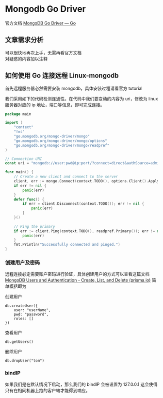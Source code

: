 # Mongodb Go Driver

官方文档 [MongoDB Go Driver — Go](https://www.mongodb.com/docs/drivers/go/current/)

## 文章需求分析

可以很快地再次上手，无需再看官方文档  
对疑惑的内容加以注释

## 如何使用 Go 连接远程 Linux-mongodb

首先远程服务器必然需要安装 mongodb，具体安装过程请看官方 tutorial

我们采用如下的代码检测连通性。在代码中我们要变动的内容为 uri，修改为 linux 服务器对应的 ip 地址，端口等信息，即可完成连接。

```Go
package main

import (
    "context"
    "fmt"
    "go.mongodb.org/mongo-driver/mongo"
    "go.mongodb.org/mongo-driver/mongo/options"
    "go.mongodb.org/mongo-driver/mongo/readpref"
)

// Connection URI
const uri = "mongodb://user:pwd@ip:port/?connect=direct&authSource=admin&authMechanism=SCRAM-SHA-1"

func main() {
    // Create a new client and connect to the server
    client, err := mongo.Connect(context.TODO(), options.Client().ApplyURI(uri))
    if err != nil {
        panic(err)
    }
    defer func() {
        if err = client.Disconnect(context.TODO()); err != nil {
            panic(err)
        }
    }()
    
    // Ping the primary
    if err := client.Ping(context.TODO(), readpref.Primary()); err != nil {
        panic(err)
    }
    fmt.Println("Successfully connected and pinged.")
}
```

### 创建用户及密码

远程连接必定需要账户密码进行验证，具体创建用户的方式可以查看这篇文档 [MongoDB Users and Authentication - Create, List, and Delete (prisma.io)](https://www.prisma.io/dataguide/mongodb/configuring-mongodb-user-accounts-and-authentication) 简单概括即为

创建用户

```
db.createUser({
	user: "userName",
	pwd: "password",
	roles: []
})
```

查看用户

```
db.getUsers()
```

删除用户

```
db.dropUser("tom")
```

### bindIP

如果我们是在默认情况下启动，那么我们的 bindIP 会被设置为 127.0.0.1 这会使得只有在相同机器上跑的客户端才能得到响应。
